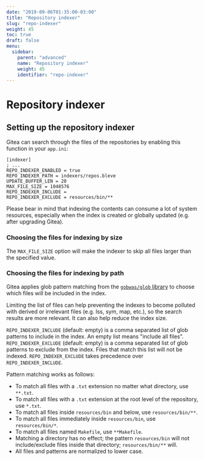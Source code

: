 ```yaml
---
date: "2019-09-06T01:35:00-03:00"
title: "Repository indexer"
slug: "repo-indexer"
weight: 45
toc: true
draft: false
menu:
  sidebar:
    parent: "advanced"
    name: "Repository indexer"
    weight: 45
    identifier: "repo-indexer"
---
```


# Repository indexer

## Setting up the repository indexer

Gitea can search through the files of the repositories by enabling this function in your `app.ini`:

```
[indexer]
; ...
REPO_INDEXER_ENABLED = true
REPO_INDEXER_PATH = indexers/repos.bleve
UPDATE_BUFFER_LEN = 20
MAX_FILE_SIZE = 1048576
REPO_INDEXER_INCLUDE =
REPO_INDEXER_EXCLUDE = resources/bin/**
```

Please bear in mind that indexing the contents can consume a lot of system resources, especially when the index is created or globally updated (e.g. after upgrading Gitea).

### Choosing the files for indexing by size

The `MAX_FILE_SIZE` option will make the indexer to skip all files larger than the specified value.

### Choosing the files for indexing by path

Gitea applies glob pattern matching from the [`gobwas/glob` library](https://github.com/gobwas/glob) to choose which files will be included in the index.

Limiting the list of files can help preventing the indexes to become polluted with derived or irrelevant files (e.g. lss, sym, map, etc.), so the search results are more relevant. It can also help reduce the index size.

`REPO_INDEXER_INCLUDE` (default: empty) is a comma separated list of glob patterns to include in the index. An empty list means "include all files".
`REPO_INDEXER_EXCLUDE` (default: empty) is a comma separated list of glob patterns to exclude from the index. Files that match this list will not be indexed. `REPO_INDEXER_EXCLUDE` takes precedence over `REPO_INDEXER_INCLUDE`.

Pattern matching works as follows:

* To match all files with a `.txt` extension no matter what directory, use `**.txt`.
* To match all files with a `.txt` extension at the root level of the repository, use `*.txt`.
* To match all files inside `resources/bin` and below, use `resources/bin/**`.
* To match all files immediately inside `resources/bin`, use `resources/bin/*`.
* To match all files named `Makefile`, use `**Makefile`.
* Matching a directory has no effect; the pattern `resources/bin` will not include/exclude files inside that directory; `resources/bin/**` will.
* All files and patterns are normalized to lower case.

